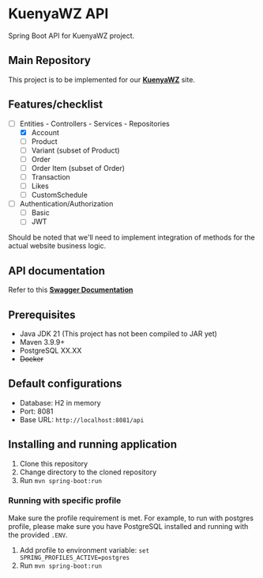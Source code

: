 # KuenyaWZ API

Spring Boot API for KuenyaWZ project.

## Main Repository

This project is to be implemented for our **[KuenyaWZ](https://github.com/vianneynara/kuenyawz)** site.

## Features/checklist

- [ ] Entities - Controllers - Services - Repositories
    - [x] Account
    - [ ] Product
    - [ ] Variant (subset of Product)
    - [ ] Order
    - [ ] Order Item (subset of Order)
    - [ ] Transaction
    - [ ] Likes
    - [ ] CustomSchedule
- [ ] Authentication/Authorization
    - [ ] Basic
    - [ ] JWT

Should be noted that we'll need to implement integration of methods
for the actual website business logic.

## API documentation

Refer to this **[Swagger Documentation](https://app.swaggerhub.com/apis-docs/NaraNarwandaru/wz-snack_and_bites_api/1.0.0)**

## Prerequisites

- Java JDK 21 (This project has not been compiled to JAR yet)
- Maven 3.9.9+
- PostgreSQL XX.XX
- ~~Docker~~

## Default configurations

- Database: H2 in memory
- Port: 8081
- Base URL: `http://localhost:8081/api`

## Installing and running application

1. Clone this repository
2. Change directory to the cloned repository
3. Run `mvn spring-boot:run`

### Running with specific profile

Make sure the profile requirement is met. For example, to run with postgres profile,
please make sure you have PostgreSQL installed and running with the provided `.ENV`.

1. Add profile to environment variable: `set SPRING_PROFILES_ACTIVE=postgres`
2. Run `mvn spring-boot:run`